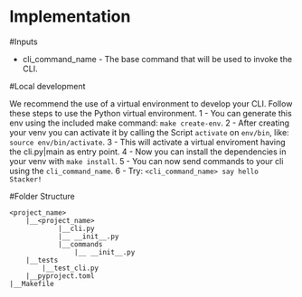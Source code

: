 # Implementation

#Inputs

- cli_command_name - The base command that will be used to invoke the CLI.

#Local development

We recommend the use of a virtual environment to develop your CLI. Follow these steps to use the Python virtual environment.
1 - You can generate this env using the included make command: `make create-env`.
2 - After creating your venv you can activate it by calling the Script `activate` on `env/bin`, like: `source env/bin/activate`.
3 - This will activate a virtual enviroment having the cli.py|main as entry point.
4 - Now you can install the dependencies in your venv with `make install`.
5 - You can now send commands to your cli using the `cli_command_name`.
6 - Try: `<cli_command_name> say hello Stacker!`

#Folder Structure

```
<project_name>
	|__<project_name>
			|__cli.py
			|__ __init__.py
			|__commands
				|__ __init__.py			
	|__tests
		|__test_cli.py
	|__pyproject.toml
|__Makefile
```